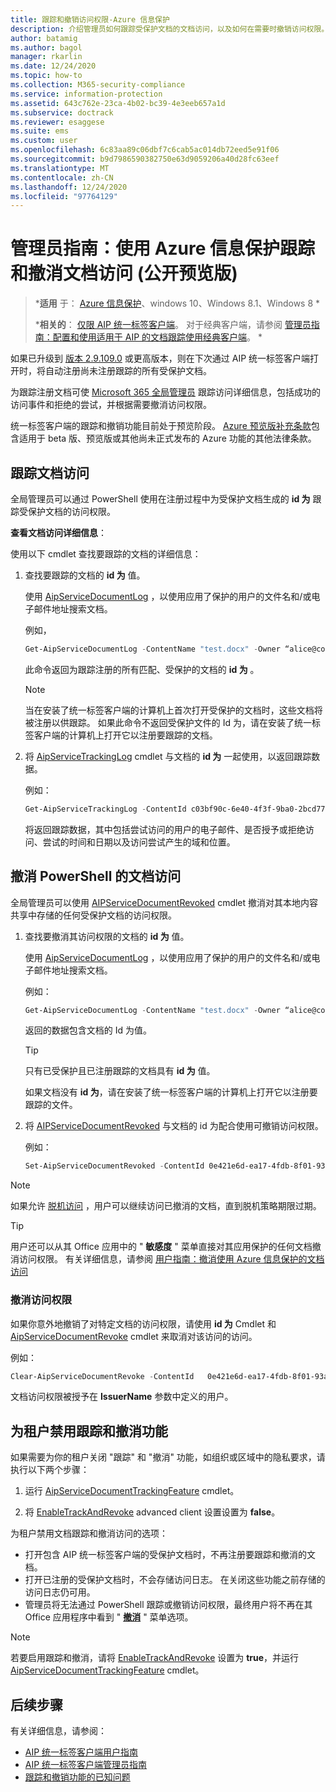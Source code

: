 ```yaml
---
title: 跟踪和撤销访问权限-Azure 信息保护
description: 介绍管理员如何跟踪受保护文档的文档访问，以及如何在需要时撤销访问权限。
author: batamig
ms.author: bagol
manager: rkarlin
ms.date: 12/24/2020
ms.topic: how-to
ms.collection: M365-security-compliance
ms.service: information-protection
ms.assetid: 643c762e-23ca-4b02-bc39-4e3eeb657a1d
ms.subservice: doctrack
ms.reviewer: esaggese
ms.suite: ems
ms.custom: user
ms.openlocfilehash: 6c83aa89c06dbf7c6cab5ac014db72eed5e91f06
ms.sourcegitcommit: b9d7986590382750e63d9059206a40d28fc63eef
ms.translationtype: MT
ms.contentlocale: zh-CN
ms.lasthandoff: 12/24/2020
ms.locfileid: "97764129"
---
```

# <a name="administrator-guide-track-and-revoke-document-access-with-azure-information-protection-public-preview"></a>管理员指南：使用 Azure 信息保护跟踪和撤消文档访问 (公开预览版) 

>***适用** 于： [Azure 信息保护](https://azure.microsoft.com/pricing/details/information-protection)、windows 10、Windows 8.1、Windows 8 *
>
>***相关的**： [仅限 AIP 统一标签客户端](../faqs.md#whats-the-difference-between-the-azure-information-protection-classic-and-unified-labeling-clients)。 对于经典客户端，请参阅 [管理员指南：配置和使用适用于 AIP 的文档跟踪使用经典客户端](client-admin-guide-document-tracking.md)。 *

如果已升级到 [版本 2.9.109.0](unifiedlabelingclient-version-release-history.md#version-291090-public-preview) 或更高版本，则在下次通过 AIP 统一标签客户端打开时，将自动注册尚未注册跟踪的所有受保护文档。

为跟踪注册文档可使 [Microsoft 365 全局管理员](/microsoft-365/admin/add-users/about-admin-roles#commonly-used-microsoft-365-admin-center-roles) 跟踪访问详细信息，包括成功的访问事件和拒绝的尝试，并根据需要撤消访问权限。 

统一标签客户端的跟踪和撤销功能目前处于预览阶段。 [Azure 预览版补充条款](https://azure.microsoft.com/support/legal/preview-supplemental-terms/)包含适用于 beta 版、预览版或其他尚未正式发布的 Azure 功能的其他法律条款。 

## <a name="track-document-access"></a>跟踪文档访问

全局管理员可以通过 PowerShell 使用在注册过程中为受保护文档生成的 **id 为** 跟踪受保护文档的访问权限。

**查看文档访问详细信息**：

使用以下 cmdlet 查找要跟踪的文档的详细信息：

1. 查找要跟踪的文档的 **id 为** 值。
    
    使用 [AipServiceDocumentLog](/powershell/module/aipservice/get-aipservicedocumentlog) ，以使用应用了保护的用户的文件名和/或电子邮件地址搜索文档。
    
    例如，
        
    ```PowerShell
    Get-AipServiceDocumentLog -ContentName "test.docx" -Owner “alice@contoso.com” -FromTime "12/01/2020 00:00:00" -ToTime "12/31/2020 23:59:59"
    ```
 
    此命令返回为跟踪注册的所有匹配、受保护的文档的 **id 为** 。

    > [!NOTE]
    > 当在安装了统一标签客户端的计算机上首次打开受保护的文档时，这些文档将被注册以供跟踪。 如果此命令不返回受保护文件的 Id 为，请在安装了统一标签客户端的计算机上打开它以注册要跟踪的文档。

1. 将 [AipServiceTrackingLog](/powershell/module/aipservice/get-aipservicetrackinglog) cmdlet 与文档的 **id 为** 一起使用，以返回跟踪数据。

    例如：
    
    ```PowerShell
    Get-AipServiceTrackingLog -ContentId c03bf90c-6e40-4f3f-9ba0-2bcd77524b87
    ```

    将返回跟踪数据，其中包括尝试访问的用户的电子邮件、是否授予或拒绝访问、尝试的时间和日期以及访问尝试产生的域和位置。

## <a name="revoke-document-access-from-powershell"></a>撤消 PowerShell 的文档访问

全局管理员可以使用 [AIPServiceDocumentRevoked](/powershell/module/aipservice/set-aipservicedocumentrevoked) cmdlet 撤消对其本地内容共享中存储的任何受保护文档的访问权限。

1. 查找要撤消其访问权限的文档的 **id 为** 值。
    
    使用 [AipServiceDocumentLog](/powershell/module/aipservice/get-aipservicedocumentlog) ，以使用应用了保护的用户的文件名和/或电子邮件地址搜索文档。
    
    例如：
        
    ```PowerShell
    Get-AipServiceDocumentLog -ContentName "test.docx" -Owner “alice@contoso.com” -FromTime "12/01/2020 00:00:00" -ToTime "12/31/2020 23:59:59"
    ```

    返回的数据包含文档的 Id 为值。

    > [!TIP]
    > 只有已受保护且已注册跟踪的文档具有 **id 为** 值。 
    >
    > 如果文档没有 **id 为**，请在安装了统一标签客户端的计算机上打开它以注册要跟踪的文件。

1. 将 [AIPServiceDocumentRevoked](/powershell/module/aipservice/set-aipservicedocumentrevoked) 与文档的 id 为配合使用可撤销访问权限。

    例如：

    ```PowerShell
    Set-AipServiceDocumentRevoked -ContentId 0e421e6d-ea17-4fdb-8f01-93a3e71333b8 -IssuerName testIssuer
    ```

> [!NOTE]
> 如果允许 [脱机访问](/microsoft-365/compliance/encryption-sensitivity-labels#assign-permissions-now) ，用户可以继续访问已撤消的文档，直到脱机策略期限过期。 
> 

> [!TIP]
> 用户还可以从其 Office 应用中的 " **敏感度** " 菜单直接对其应用保护的任何文档撤消访问权限。 有关详细信息，请参阅 [用户指南：撤消使用 Azure 信息保护的文档访问](revoke-access-user.md)

### <a name="un-revoke-access"></a>撤消访问权限

如果你意外地撤销了对特定文档的访问权限，请使用 **id 为** Cmdlet 和 [AipServiceDocumentRevoke](/powershell/module/aipservice/clear-aipservicedocumentrevoke) cmdlet 来取消对该访问的访问。 

例如：

```PowerShell
Clear-AipServiceDocumentRevoke -ContentId   0e421e6d-ea17-4fdb-8f01-93a3e71333b8 -IssuerName testIssuer
```

文档访问权限被授予在 **IssuerName** 参数中定义的用户。

## <a name="turn-off-track-and-revoke-features-for-your-tenant"></a>为租户禁用跟踪和撤消功能

如果需要为你的租户关闭 "跟踪" 和 "撤消" 功能，如组织或区域中的隐私要求，请执行以下两个步骤：

1. 运行 [AipServiceDocumentTrackingFeature](/powershell/module/aipservice/disable-aipservicedocumenttrackingfeature) cmdlet。

1. 将 [EnableTrackAndRevoke](clientv2-admin-guide-customizations.md#turn-off-document-tracking-features-public-preview) advanced client 设置设置为 **false**。 

为租户禁用文档跟踪和撤消访问的选项：

- 打开包含 AIP 统一标签客户端的受保护文档时，不再注册要跟踪和撤消的文档。
- 打开已注册的受保护文档时，不会存储访问日志。 在关闭这些功能之前存储的访问日志仍可用。 
- 管理员将无法通过 PowerShell 跟踪或撤销访问权限，最终用户将不再在其 Office 应用程序中看到 " [**撤消**](revoke-access-user.md#revoke-access-from-microsoft-office-apps) " 菜单选项。

> [!NOTE]
> 若要启用跟踪和撤消，请将 [EnableTrackAndRevoke](clientv2-admin-guide-customizations.md#turn-off-document-tracking-features-public-preview) 设置为 **true**，并运行 [AipServiceDocumentTrackingFeature](/powershell/module/aipservice/enable-aipservicedocumenttrackingfeature) cmdlet。
>
## <a name="next-steps"></a>后续步骤

有关详细信息，请参阅：

- [AIP 统一标签客户端用户指南](clientv2-user-guide.md)
- [AIP 统一标签客户端管理员指南](clientv2-admin-guide.md)
- [跟踪和撤销功能的已知问题](../known-issues.md#known-issues-for-track-and-revoke-features-public-preview)
